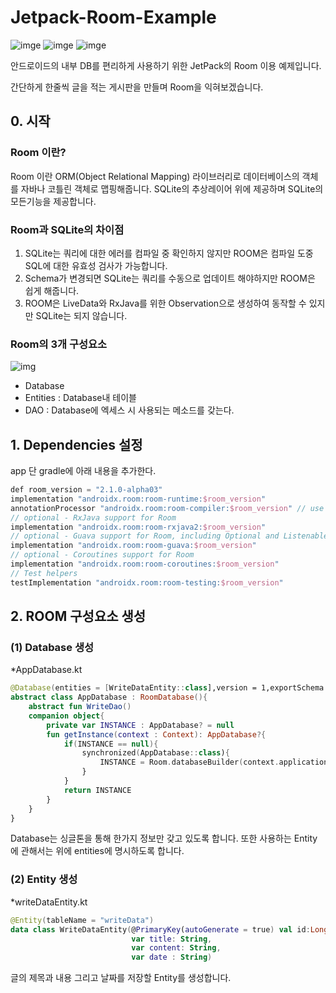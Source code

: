 # Jetpack-Room-Example
![imge](https://img.shields.io/badge/ProjectType-SingleStudy-green) ![imge](https://img.shields.io/badge/Language-Kotlin-yellow) ![imge](https://img.shields.io/badge/Tools-AndroidStudio-blue)

안드로이드의 내부 DB를 편리하게 사용하기 위한 JetPack의 Room 이용 예제입니다.

간단하게 한줄씩 글을 적는 게시판을 만들며 Room을 익혀보겠습니다.

## 0. 시작

### Room 이란?

Room 이란 ORM(Object Relational Mapping) 라이브러리로 데이터베이스의 객체를 자바나 코틀린 객체로 맵핑해줍니다. SQLite의 추상레이어 위에 제공하며 SQLite의 모든기능을 제공합니다.

### Room과 SQLite의 차이점

1. SQLite는 쿼리에 대한 에러를 컴파일 중 확인하지 않지만 ROOM은 컴파일 도중 SQL에 대한 유효성 검사가 가능합니다.
2. Schema가 변경되면 SQLite는 쿼리를 수동으로 업데이트 해야하지만 ROOM은 쉽게 해줍니다.
3. ROOM은 LiveData와 RxJava를 위한 Observation으로 생성하여 동작할 수 있지만 SQLite는 되지 않습니다.

### Room의 3개 구성요소

![img](https://t1.daumcdn.net/cfile/tistory/99D89F395C1B02EC24)

- Database 
- Entities : Database내 테이블
- DAO : Database에 엑세스 시 사용되는 메소드를 갖는다.

## 1. Dependencies 설정

app 단 gradle에 아래 내용을 추가한다.

```kotlin
def room_version = "2.1.0-alpha03"
implementation "androidx.room:room-runtime:$room_version"
annotationProcessor "androidx.room:room-compiler:$room_version" // use kapt for Kotlin
// optional - RxJava support for Room
implementation "androidx.room:room-rxjava2:$room_version"
// optional - Guava support for Room, including Optional and ListenableFuture
implementation "androidx.room:room-guava:$room_version"
// optional - Coroutines support for Room
implementation "androidx.room:room-coroutines:$room_version"
// Test helpers
testImplementation "androidx.room:room-testing:$room_version"
```

## 2. ROOM 구성요소 생성

### (1) Database 생성

*AppDatabase.kt

```kotlin
@Database(entities = [WriteDataEntity::class],version = 1,exportSchema = false)
abstract class AppDatabase : RoomDatabase(){
    abstract fun WriteDao()
    companion object{
        private var INSTANCE : AppDatabase? = null
        fun getInstance(context : Context): AppDatabase?{
            if(INSTANCE == null){
                synchronized(AppDatabase::class){
                    INSTANCE = Room.databaseBuilder(context.applicationContext, AppDatabase::class.java,"room_example.db").build()
                }
            }
            return INSTANCE
        }
    }
}
```

Database는 싱글톤을 통해 한가지 정보만 갖고 있도록 합니다. 또한 사용하는 Entity에 관해서는 위에 entities에 명시하도록 합니다.

### (2) Entity 생성

*writeDataEntity.kt

```kotlin
@Entity(tableName = "writeData")
data class WriteDataEntity(@PrimaryKey(autoGenerate = true) val id:Long,
                           var title: String,
                           var content: String,
                           var date : String)
```

글의 제목과 내용 그리고 날짜를 저장할 Entity를 생성합니다.